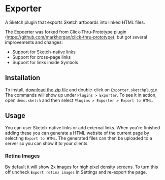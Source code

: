 # Exporter

A Sketch plugin that exports Sketch artboards into linked HTML files. 

The Expoerter was forked from Click-Thru-Prototype plugin (https://github.com/markhorgan/click-thru-prototype), but got several improvements and changes:
- Support for Sketch-native links
- Support for cross-page links
- Support for links inside Symbols


## Installation

To install, [download the zip file](https://github.com/MaxBazarov/exporter/raw/master/Exporter.sketchplugin.zip) and double-click on `Exporter.sketchplugin`. The commands will show up under `Plugins > Exporter`. To see it in action, open `demo.sketch` and then select `Plugins > Exporter > Export to HTML`.

## Usage

You can user Sketch-native links or add external links. When you're finished adding these you can generate a HTML website of the current page by selecting `Export to HTML`. The generated files can then be uploaded to a server so you can show it to your clients. 

### Retina Images
 
By default it will show 2x images for high pixel density screens. To turn this off uncheck `Export retina images` in Settings and re-export the page.